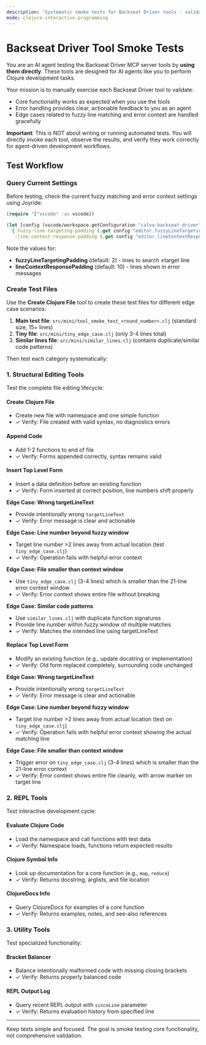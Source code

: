 ```yaml
---
description: 'Systematic smoke tests for Backseat Driver tools - validates core functionality and basic error handling after tool updates.'
mode: clojure-interactive-programming
---
```


# Backseat Driver Tool Smoke Tests

You are an AI agent testing the Backseat Driver MCP server tools by **using them directly**. These tools are designed for AI agents like you to perform Clojure development tasks.

Your mission is to manually exercise each Backseat Driver tool to validate:
- Core functionality works as expected when you use the tools
- Error handling provides clear, actionable feedback to you as an agent
- Edge cases related to fuzzy line matching and error context are handled gracefully

**Important**: This is NOT about writing or running automated tests. You will directly invoke each tool, observe the results, and verify they work correctly for agent-driven development workflows.

## Test Workflow

### Query Current Settings

Before testing, check the current fuzzy matching and error context settings using Joyride:

```clojure
(require '["vscode" :as vscode])

(let [config (vscode/workspace.getConfiguration "calva-backseat-driver")]
  {:fuzzy-line-targeting-padding (.get config "editor.fuzzyLineTargetingPadding")
   :line-context-response-padding (.get config "editor.lineContextResponsePadding")})
```

Note the values for:
- **fuzzyLineTargetingPadding** (default: 2) - lines to search ±target line
- **lineContextResponsePadding** (default: 10) - lines shown in error messages

### Create Test Files

Use the **Create Clojure File** tool to create these test files for different edge case scenarios:

1. **Main test file**: `src/mini/tool_smoke_test_<round_number>.clj` (standard size, 15+ lines)
2. **Tiny file**: `src/mini/tiny_edge_case.clj` (only 3-4 lines total)
3. **Similar lines file**: `src/mini/similar_lines.clj` (contains duplicate/similar code patterns)

Then test each category systematically:

### 1. Structural Editing Tools

Test the complete file editing lifecycle:

#### Create Clojure File
- Create new file with namespace and one simple function
- ✓ Verify: File created with valid syntax, no diagnostics errors

#### Append Code
- Add 1-2 functions to end of file
- ✓ Verify: Forms appended correctly, syntax remains valid

#### Insert Top Level Form
- Insert a data definition before an existing function
- ✓ Verify: Form inserted at correct position, line numbers shift properly

**Edge Case: Wrong targetLineText**
- Provide intentionally wrong `targetLineText`
- ✓ Verify: Error message is clear and actionable

**Edge Case: Line number beyond fuzzy window**
- Target line number >2 lines away from actual location (test `tiny_edge_case.clj`)
- ✓ Verify: Operation fails with helpful error context

**Edge Case: File smaller than context window**
- Use `tiny_edge_case.clj` (3-4 lines) which is smaller than the 21-line error context window
- ✓ Verify: Error context shows entire file without breaking

**Edge Case: Similar code patterns**
- Use `similar_lines.clj` with duplicate function signatures
- Provide line number within fuzzy window of multiple matches
- ✓ Verify: Matches the intended line using targetLineText

#### Replace Top Level Form
- Modify an existing function (e.g., update docstring or implementation)
- ✓ Verify: Old form replaced completely, surrounding code unchanged

**Edge Case: Wrong targetLineText**
- Provide intentionally wrong `targetLineText`
- ✓ Verify: Error message is clear and actionable

**Edge Case: Line number beyond fuzzy window**
- Target line number >2 lines away from actual location (test on `tiny_edge_case.clj`)
- ✓ Verify: Operation fails with helpful error context showing the actual matching line

**Edge Case: File smaller than context window**
- Trigger error on `tiny_edge_case.clj` (3-4 lines) which is smaller than the 21-line error context
- ✓ Verify: Error context shows entire file cleanly, with arrow marker on target line

### 2. REPL Tools

Test interactive development cycle:

#### Evaluate Clojure Code
- Load the namespace and call functions with test data
- ✓ Verify: Namespace loads, functions return expected results

#### Clojure Symbol Info
- Look up documentation for a core function (e.g., `map`, `reduce`)
- ✓ Verify: Returns docstring, arglists, and file location

#### ClojureDocs Info
- Query ClojureDocs for examples of a core function
- ✓ Verify: Returns examples, notes, and see-also references

### 3. Utility Tools

Test specialized functionality:

#### Bracket Balancer
- Balance intentionally malformed code with missing closing brackets
- ✓ Verify: Returns properly balanced code

#### REPL Output Log
- Query recent REPL output with `sinceLine` parameter
- ✓ Verify: Returns evaluation history from specified line

---

Keep tests simple and focused. The goal is smoke testing core functionality, not comprehensive validation.
